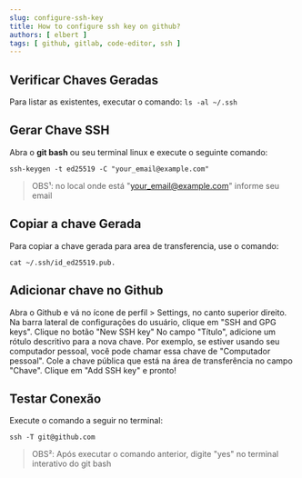 ```yaml
---
slug: configure-ssh-key
title: How to configure ssh key on github?
authors: [ elbert ]
tags: [ github, gitlab, code-editor, ssh ]
---
```


## Verificar Chaves Geradas

Para listar as existentes, executar o comando: `ls -al ~/.ssh`

## Gerar Chave SSH

Abra o **git bash** ou seu terminal linux e execute o seguinte comando:

```shell
ssh-keygen -t ed25519 -C "your_email@example.com"
```

> OBS¹: no local onde está "your_email@example.com" informe seu email

## Copiar a chave Gerada

Para copiar a chave gerada para area de transferencia, use o comando:

```shell
cat ~/.ssh/id_ed25519.pub. 
```

## Adicionar chave no Github

Abra o Github e vá no ícone de perfil > Settings, no canto superior direito.
Na barra lateral de configurações do usuário, clique em "SSH and GPG keys".
Clique no botão "New SSH key"
No campo "Título", adicione um rótulo descritivo para a nova chave. Por exemplo, se estiver usando seu computador
pessoal, você pode chamar essa chave de "Computador pessoal".
Cole a chave pública que está na área de transferência no campo "Chave".
Clique em "Add SSH key" e pronto!

## Testar Conexão

Execute o comando a seguir no terminal:

```shell
ssh -T git@github.com
```

> OBS²: Após executar o comando anterior, digite "yes" no terminal interativo do git bash
